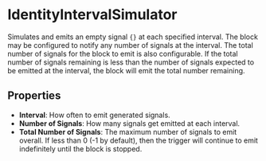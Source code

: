 IdentityIntervalSimulator
=========================
Simulates and emits an empty signal ```{}``` at each specified interval. The block may be configured to notify any number of signals at the interval. The total number of signals for the block to emit is also configurable. If the total number of signals remaining is less than the number of signals expected to be emitted at the interval, the block will emit the total number remaining.

Properties
---
- **Interval**: How often to emit generated signals.
- **Number of Signals**: How many signals get emitted at each interval.
- **Total Number of Signals**: The maximum number of signals to emit overall. If less than 0 (-1 by default), then the trigger will continue to emit indefinitely until the block is stopped.
